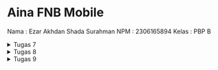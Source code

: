# Aina FNB Mobile
Nama : Ezar Akhdan Shada Surahman
NPM : 2306165894
Kelas : PBP B

<details>
    <summary>Tugas 7</summary>

#### Jelaskan apa yang dimaksud dengan stateless widget dan stateful widget, dan jelaskan perbedaan dari keduanya.
1. **Stateless Widget**
Stateless Widget adalah sebuah widget (sebuah _reusable component_) yang tidak berubah dengan sendirinya melalui aksi atau perilaku internal. Stateless widget hanya akan berubah jika diubah oleh parent widgetnya. Oleh karena itu, stateless widget hanya memiliki properti bersifat `final` yang didefinisikan saat construction.
2. **Stateful Widget**
Stateful Widget adalah sebuah widget yang bisa mengubah data atau deskripsi nya secara dinamis. Stateful widget menampilkan data melalui initial description yang sudah di-definisikan di awal. Jika ada perubahan state, maka komponen widget akan di re-render untuk menampilkan data yang baru.

Secara garis besar, Stateless Widget adalah widget yang bersifat statis dan tidak berubah setelah dibuat, cocok untuk elemen yang tidak memerlukan pembaruan data. Stateful Widget, di sisi lain, dapat berubah selama aplikasi berjalan karena memiliki state yang dapat diperbarui, cocok untuk elemen yang dinamis atau interaktif.

#### Widget yang digunakan pada proyek ini
Berikut adalah widget yang digunakan pada proyek ini:
1. **MaterialApp** 
Root widget aplikasi, mengatur tema dan titik awal aplikasi.
2. **Scaffold** 
Struktur dasar halaman yang menyediakan AppBar, body, dan struktur layout lainnya.
3. **AppBar** 
Header bagian atas halaman yang berisi judul aplikasi.
4. **Text** 
Menampilkan teks statis di layar.
5. **Padding** 
Menambahkan jarak di sekitar widget.
6. **Column** 
Menyusun widget secara vertikal.
7. **Row** 
Menyusun widget secara horizontal.
8. **InfoCard (Widget/Component buatan)** 
Widget kartu khusus untuk menampilkan informasi NPM, nama, dan kelas.
9. **SizedBox** 
Memberikan jarak kosong atau memanipulasi ukuran widget.
10. **Center** 
Memposisikan widget anaknya di tengah.
11. **GridView.count** 
Menampilkan widget dalam bentuk grid dengan jumlah kolom tetap.
12. **Card** 
Widget kartu dengan elemen yang bisa diberi bayangan atau border.
13. **Container** 
Widget fleksibel untuk menyimpan elemen dan mengatur ukuran, padding, serta warna latar belakang.
14. **ItemCard (Widget/Component buatan)** 
Widget kartu khusus untuk item menu yang menggunakan InkWell untuk mendeteksi interaksi.
15. **Material** 
Menambahkan visual material pada widget.
16. **InkWell** 
Menambahkan efek splash dan mendeteksi tap untuk interaksi.
17. **SnackBar** 
Menampilkan pesan pop-up sementara di bagian bawah layar.

#### Apa fungsi dari `setState()`? Jelaskan variabel apa saja yang dapat terdampak dengan fungsi tersebut.
`setState()` merupakan sebuah function yang memungkinkan untuk menampilkan sebuah component/widget secara dinamis. Saat fungsi `setState()` dipanggil, ini sama saja seperti memberi tahu Flutter bahwa terdapat perubahan pada state yang memerlukan sebuah rebuild. Saat widget melakukan rebuild, widget tersebut akan ditampilkan berdasarkan nilai state yang diubah

Variabel yang terdampak oleh `setState()` biasanya merupakan variabel variabel yang diharuskan untuk berubah saat ada sebuah event. Contohnya seperti saat sebuah nilai `counter` berubah, perubahan tersebut biasanya akan ditampilkan langsung kepada user. Tidak hanya variabel, perubahan properti seperti warna (`Color`) sebuah widget juga sangat mungkin untuk berubah, tergantung dengan tujuan perubahan state tersebut.

#### Jelaskan perbedaan antara `const` dengan `final`
Sebenarnya, `const` dan `final` sama sama menandakan bahwa sebuah variabel tidak bisa diubah, namun terdapat beberapa perbedaan dari keduamya, sebagai berikut:
1. Value dari `final` bisa ditetapkan saat runtime (saat aplikasi sudah berjalan), sedangkan value dari variabel `const` harus sudah diketahui dari proses kompilasi.
2. Variabel yang menggunakan `final` lebih cocok untuk sebuah value yang hanya bisa diketahui saat aplikasi berjalan, contohnya jika variabel tersebut bergantung pada sebuah condition atau perhitungan. Di lain sisi, variabel yang menggunakan `const` harus sudah ditentukan dari kode.
3. Variabel yang menggunakan `const` lebih optimal dibandingkan menggunakan `final`.

#### Implementasi checklist
1. Pertama, untuk menginisiasi sebuah proyek Flutter, saya menjalankan command `flutter create aina_fnb_mobile`.
2. Selanjutnya, saya membuat sebuah file baru bernama `menu.dart` di direktori `aina_fnb_mobile/lib` agar struktur proyek lebih rapi.
3. Pada file `main.dart` yang ada di direktori yang sama, saya menghapus class `_MyHomePageState` karena widget yang ingin dibuat merupakan sebuah stateless widget.
4. Saya juga mengubah parent class dari `MyHomePage` dari `StatefulWidget` menjadi `StatelessWidget`. 
5. Selanjutnya, saya menghapus seluruh isi class `MyHomePage` lalu membuat sebuah constructor `MyHomePage({super.key});` dan function `build()` yang akan di isi nantinya
```
class MyHomePage extends StatelessWidget {
  MyHomePage({super.key});

  @override
  Widget build(BuildContext context) {
    // Masih kosong
  }
}
```
6. Untuk menyesuaikan dengan perubahan yang dibuat, saya merubah attribute `home` pada widget `MaterialApp` dengan:
```
home: MyHomePage(),
```
7. Dikarenakan saya ingin merubah nuansa hijau dan kuning pada proyek ini, saya juga mengubah attribute `colorScheme` pada widget `MaterialApp`
```
colorScheme: ColorScheme.fromSwatch(
          primarySwatch: Colors.green,
          ).copyWith(secondary: Colors.amber[400]),
        useMaterial3: true,
```
8. Agar lebih terstruktur, saya memindahkan class `MyHomePage()` ke file `menu.dart` lalu mengimportnya ke file `main.dart` dengan:
```
import 'package:aina_fnb_mobile/menu.dart';
```
9. Untuk menampilkan card yang berisikan informasi mahasiswa saya, saya membuat widget stateless bernama `InfoCard`
```
class InfoCard extends StatelessWidget {
  // Kartu informasi yang menampilkan title dan content.

  final String title;  // Judul kartu.
  final String content;  // Isi kartu.

  const InfoCard({super.key, required this.title, required this.content});

  @override
  Widget build(BuildContext context) {
    return Card(
      // Membuat kotak kartu dengan bayangan dibawahnya.
      elevation: 2.0,
      child: Container(
        // Mengatur ukuran dan jarak di dalam kartu.
        width: MediaQuery.of(context).size.width / 3.5, // menyesuaikan dengan lebar device yang digunakan.
        padding: const EdgeInsets.all(16.0),
        // Menyusun title dan content secara vertikal.
        child: Column(
          children: [
            Text(
              title,
              style: const TextStyle(fontWeight: FontWeight.bold),
            ),
            const SizedBox(height: 8.0),
            Text(content),
          ],
        ),
      ),
    );
  }
}
```
10. Untuk menampilkan button-button, saya membuat sebuah class `ItemHomepage` yang akan memiliki 3 properti (nama, icon, dan warna):
```
class ItemHomepage {
    final String name;
    final IconData icon;
    final Color color;

    ItemHomepage(this.name, this.icon, this.color);
}
```
11. Selanjutnya, saya membuat List yang menampung 3 button yang ingin ditampilkan di dalam widget `MyHomePage`, masing masing memiliki warna yang berbeda
```
final List<ItemHomepage> items = [
        ItemHomepage("Lihat Daftar Produk", Icons.fastfood, Colors.amberAccent),
        ItemHomepage("Tambah Produk", Icons.add, Colors.greenAccent),
        ItemHomepage("Logout", Icons.logout,Colors.blueAccent),
      ];
```
12. Untuk membuat style dalam bentuk sebuah card, saya membuat widget stateless yaitu `ItemCard`
```
class ItemCard extends StatelessWidget {
  // Menampilkan kartu dengan ikon dan nama.

  final ItemHomepage item; 
  
  const ItemCard(this.item, {super.key}); 

  @override
  Widget build(BuildContext context) {
    return Material(
      // Menentukan warna latar belakang dari tema aplikasi.
      color: item.color,
      // Membuat sudut kartu melengkung.
      borderRadius: BorderRadius.circular(12),
      
      child: InkWell(
        // Aksi ketika kartu ditekan.
        onTap: () {
          // Menampilkan pesan SnackBar saat kartu ditekan.
          ScaffoldMessenger.of(context)
            ..hideCurrentSnackBar()
            ..showSnackBar(
              SnackBar(content: Text("Kamu telah menekan tombol ${item.name}!"))
            );
        },
        // Container untuk menyimpan Icon dan Text
        child: Container(
          padding: const EdgeInsets.all(8),
          child: Center(
            child: Column(
              // Menyusun ikon dan teks di tengah kartu.
              mainAxisAlignment: MainAxisAlignment.center,
              children: [
                Icon(
                  item.icon,
                  color: Colors.blueGrey[900]!,
                  size: 30.0,
                ),
                const Padding(padding: EdgeInsets.all(3)),
                Text(
                  item.name,
                  textAlign: TextAlign.center,
                  style: const TextStyle(color: Color.fromARGB(255, 37, 49, 55)),
                ),
              ],
            ),
          ),
        ),
      ),
    );
  }
  
}
```
13. Terakhir, saya menampilkan `ItemCard` dan `InfoCard` dengan beserta dengan layout dan styling pada fungsi `build()` di `MyHomePage()`
```
@override
  Widget build(BuildContext context) {
    // Scaffold menyediakan struktur dasar halaman dengan AppBar dan body.
    return Scaffold(
      // AppBar adalah bagian atas halaman yang menampilkan judul.
      appBar: AppBar(
        // Judul aplikasi "Mental Health Tracker" dengan teks putih dan tebal.
        title: const Text(
          'Aina FNB',
          style: TextStyle(
            color: Colors.white,
            fontWeight: FontWeight.bold,
          ),
        ),
        // Warna latar belakang AppBar diambil dari skema warna tema aplikasi.
        backgroundColor: Theme.of(context).colorScheme.primary,
      ),
      // Body halaman dengan padding di sekelilingnya.
      body: Padding(
        padding: const EdgeInsets.all(16.0),
        // Menyusun widget secara vertikal dalam sebuah kolom.
        child: Column(
          crossAxisAlignment: CrossAxisAlignment.center,
          children: [
            // Row untuk menampilkan 3 InfoCard secara horizontal.
            Row(
              mainAxisAlignment: MainAxisAlignment.spaceEvenly,
              children: [
                InfoCard(title: 'NPM', content: npm),
                InfoCard(title: 'Name', content: name),
                InfoCard(title: 'Class', content: className),
              ],
            ),

            // Memberikan jarak vertikal 16 unit.
            const SizedBox(height: 16.0),

            // Menempatkan widget berikutnya di tengah halaman.
            Center(
              child: Column(
                // Menyusun teks dan grid item secara vertikal.

                children: [
                  // Menampilkan teks sambutan dengan gaya tebal dan ukuran 18.
                  const Padding(
                    padding: EdgeInsets.only(top: 16.0),
                    child: Text(
                      'Welcome to Aina FNB',
                      style: TextStyle(
                        fontWeight: FontWeight.bold,
                        fontSize: 18.0,
                      ),
                    ),
                  ),

                  // Grid untuk menampilkan ItemCard dalam bentuk grid 3 kolom.
                  GridView.count(
                    primary: true,
                    padding: const EdgeInsets.all(20),
                    crossAxisSpacing: 10,
                    mainAxisSpacing: 10,
                    crossAxisCount: 3,
                    // Agar grid menyesuaikan tinggi kontennya.
                    shrinkWrap: true,

                    // Menampilkan ItemCard untuk setiap item dalam list items.
                    children: items.map((ItemHomepage item) {
                      return ItemCard(item);
                    }).toList(),
                  ),
                ],
              ),
            ),
          ],
        ),
      ),
    );
  }
```
</details>

<details>
<summary>Tugas 8</summary>

#### Apa kegunaan const di Flutter? Jelaskan apa keuntungan ketika menggunakan `const` pada kode Flutter. Kapan sebaiknya kita menggunakan `const`, dan kapan sebaiknya tidak digunakan?
Di Flutter, `const` digunakan untuk membuat objek yang bersifat *immutable* dan diproses pada waktu kompilasi (*compile-time constant*). Menggunakan `const` memungkinkan Flutter untuk menghindari pembuatan ulang objek yang sama berulang kali saat *rebuild*, sehingga meningkatkan efisiensi aplikasi. Misalnya, jika sebuah widget atau nilai dideklarasikan dengan `const`, Flutter akan menyimpannya sebagai satu objek tunggal dalam memori, dan referensi yang sama akan digunakan setiap kali diperlukan, yang menghemat sumber daya.

Sebaiknya gunakan `const` pada widget atau nilai yang tidak berubah sepanjang waktu, seperti teks statis atau ikon yang tetap. Ini sangat berguna dalam mengoptimalkan performa aplikasi, terutama saat bekerja dengan widget yang sering di-*rebuild*. Namun, hindari penggunaan `const` jika nilai atau tampilan suatu widget bergantung pada data dinamis yang bisa berubah saat aplikasi berjalan, karena `const` tidak dapat digunakan untuk elemen yang berubah di runtime.

#### Jelaskan dan bandingkan penggunaan Column dan Row pada Flutter. Berikan contoh implementasi dari masing-masing layout widget ini!
1. Column : Menyusun anaknya secara vertikal
```
Column(
  children: [
    Image.network(
      _image,
      errorBuilder: (BuildContext context, Object exception, StackTrace? stackTrace) {
        return const Text('Gagal memuat gambar');
      },
    ),
    Text('Name: $_name'),
    Text('Price: $_price'),
    Text('Ready: $_ready'),
    Text('Description: $_description'),
  ],
),
```
2. Row : Menyusun anaknya secara horizontal
```
Row(
  mainAxisAlignment: MainAxisAlignment.spaceEvenly,
  children: [
    InfoCard(title: 'NPM', content: npm),
    InfoCard(title: 'Name', content: name),
    InfoCard(title: 'Class', content: className),
  ],
),
```
#### Sebutkan apa saja elemen input yang kamu gunakan pada halaman form yang kamu buat pada tugas kali ini. Apakah terdapat elemen input Flutter lain yang tidak kamu gunakan pada tugas ini? Jelaskan!
Dalam kode halaman form ini, berikut adalah elemen input yang digunakan:

1. `TextFormField`:
Digunakan untuk beberapa input teks:
URL Image: Input untuk URL gambar dari menu.
Name: Input untuk nama menu.
Price: Input untuk harga menu.
Ready/No: Input untuk status ketersediaan, yang harus diisi dengan "Ready" atau "No".
Description: Input untuk deskripsi menu.
Masing-masing TextFormField memiliki properti validator untuk memvalidasi input dan memastikan data sesuai format yang diinginkan.

2. `ElevatedButton`:
Digunakan untuk tombol "Save" yang akan menampilkan dialog konfirmasi ketika form valid.

Ada beberapa elemen input lainnya di Flutter yang tidak digunakan pada form ini:

1. `DropdownButtonFormField`: Widget ini dapat digunakan untuk membuat dropdown pilihan. Ini bisa menjadi alternatif untuk input "Ready/No" agar pengguna memilih dari pilihan yang tersedia daripada mengetik manual.

2. `Checkbox` atau Switch: Berguna untuk input tipe boolean atau status aktif/tidak aktif. Misalnya, untuk status "Ready", bisa menggunakan Checkbox atau Switch sebagai alternatif.

3. `Slider`: Berguna untuk input angka dalam rentang tertentu, seperti memilih harga dalam rentang yang sudah ditentukan.

4. `DatePicker` dan `TimePicker`: Widget ini digunakan untuk input tanggal dan waktu, cocok untuk aplikasi yang memerlukan pemilihan tanggal/waktu, misalnya untuk menentukan tanggal ketersediaan menu tertentu.



#### Bagaimana cara kamu mengatur tema (theme) dalam aplikasi Flutter agar aplikasi yang dibuat konsisten? Apakah kamu mengimplementasikan tema pada aplikasi yang kamu buat?
Saya menggunakan `ThemeData` pada sebuah `MaterialApp` untuk mendapatkan warna yang konsistent di keseluruhan aplikasi.

#### Bagaimana cara kamu menangani navigasi dalam aplikasi dengan banyak halaman pada Flutter?
Dalam proyek ini, saya mengelola navigasi antar halaman menggunakan widget `Navigator`. Saya menggunakan fungsi seperti `Navigator.push()` untuk menambahkan halaman baru ke dalam stack, dan `Navigator.pop()` untuk kembali ke halaman sebelumnya. Selain itu, ketika ingin mengganti halaman yang sedang ditampilkan tanpa menambahkannya ke dalam stack, saya menggunakan `Navigator.pushReplacement()`. Untuk mempermudah navigasi, saya juga menambahkan sebuah drawer agar pengguna dapat dengan mudah berpindah antara halaman utama dan halaman form. Tombol pada halaman utama dikonfigurasi dengan `Navigator` untuk mengarahkan pengguna ke halaman form saat ditekan.

</details>

<details>
<summary>Tugas 9</summary>

#### Jelaskan mengapa kita perlu membuat model untuk melakukan pengambilan ataupun pengiriman data JSON? Apakah akan terjadi error jika kita tidak membuat model terlebih dahulu?

Membuat model untuk melakukan pengambilan atau pengiriman data JSON sangat penting karena model tersebut berfungsi sebagai struktur atau _blueprint_ yang mendefinisikan bagaimana data JSON akan dipetakan ke dalam objek dalam aplikasi. Dengan model, kita dapat dengan mudah mengonversi data JSON yang diterima dari API menjadi objek yang dapat digunakan dalam kode Dart, serta memastikan bahwa data yang dikirim ke API sesuai dengan format yang diharapkan. Model juga membantu dalam validasi data dan memudahkan debugging karena kita dapat dengan jelas melihat struktur data yang sedang digunakan.

Jika kita tidak membuat model terlebih dahulu, kita mungkin masih bisa bekerja dengan data JSON menggunakan _map_ atau _list_ secara langsung, tetapi ini akan membuat kode menjadi lebih sulit dibaca dan dipelihara. Selain itu, tanpa model, kita tidak memiliki jaminan bahwa struktur data yang kita terima atau kirim sesuai dengan yang diharapkan, yang dapat menyebabkan error runtime yang sulit dilacak dan diperbaiki. Model memberikan tipe data yang kuat dan eksplisit, yang membantu mencegah kesalahan dan meningkatkan keandalan aplikasi.

#### Jelaskan fungsi dari library http yang sudah kamu implementasikan pada tugas ini
Library `http` dalam Dart digunakan untuk melakukan permintaan HTTP ke server. Dalam konteks tugas ini, library `http` digunakan untuk mengirim dan menerima data dari server Django yang berjalan di localhost. Fungsi utama dari library ini adalah untuk memungkinkan aplikasi Flutter berkomunikasi dengan backend melalui protokol HTTP, baik itu untuk melakukan operasi GET, POST, PUT, DELETE, dan lain-lain.

Dengan menggunakan library `http`, aplikasi dapat mengirim data JSON ke server dan menerima respons dalam format JSON juga. Ini sangat penting untuk mengimplementasikan fitur seperti login, register, pengambilan data menu makanan, dan pengiriman data menu baru. Library ini menyediakan cara yang mudah dan efisien untuk menangani permintaan HTTP dan mengelola responsnya, sehingga memudahkan pengembangan aplikasi yang membutuhkan komunikasi dengan server.

#### Jelaskan fungsi dari CookieRequest dan jelaskan mengapa instance CookieRequest perlu untuk dibagikan ke semua komponen di aplikasi Flutter.
`CookieRequest` adalah kelas yang digunakan untuk mengelola permintaan HTTP yang memerlukan autentikasi berbasis cookie. Kelas ini mempermudah pengiriman permintaan HTTP dengan menyertakan cookie yang diperlukan untuk menjaga sesi pengguna tetap aktif. `CookieRequest` juga menyediakan metode untuk login, logout, dan mengirim permintaan HTTP lainnya dengan cookie yang sudah disimpan.

Instance `CookieRequest` perlu dibagikan ke semua komponen di aplikasi Flutter karena banyak komponen yang memerlukan akses ke sesi pengguna yang sedang aktif. Dengan membagikan instance `CookieRequest` menggunakan `Provider`, semua komponen dapat dengan mudah mengakses dan menggunakan metode yang disediakan oleh `CookieRequest` untuk melakukan operasi yang memerlukan autentikasi, seperti mengambil data dari server atau mengirim data ke server. Ini memastikan bahwa semua permintaan HTTP yang memerlukan autentikasi dapat dilakukan dengan benar dan konsisten di seluruh aplikasi.

#### Jelaskan mekanisme pengiriman data mulai dari input hingga dapat ditampilkan pada Flutter.
1. **Pengambilan Input dari Pengguna**: Pengguna memasukkan data melalui form yang disediakan di aplikasi Flutter. Data ini kemudian dikumpulkan dan divalidasi sebelum dikirim ke server. Misalnya, pada form penambahan menu, pengguna mengisi detail seperti URL gambar, nama, harga, status ketersediaan, dan deskripsi.

2. **Pengiriman Data ke Server**: Setelah data divalidasi, aplikasi Flutter menggunakan library seperti http atau pbp_django_auth untuk mengirim data ke server melalui permintaan HTTP POST. Data yang dikirim biasanya dalam format JSON. Contoh pengiriman data menggunakan CookieRequest:

3. **Pemrosesan Data di Server**: Server menerima data yang dikirim oleh aplikasi Flutter dan memprosesnya sesuai dengan logika bisnis yang telah ditentukan. Server kemudian menyimpan data tersebut ke dalam database dan mengirimkan respons kembali ke aplikasi Flutter, biasanya dalam format JSON yang berisi status operasi dan data yang relevan.

4. **Menampilkan Data di Aplikasi Flutter**: Aplikasi Flutter menerima respons dari server dan memprosesnya. Data yang diterima kemudian ditampilkan di UI aplikasi. Misalnya, setelah menambahkan menu baru, aplikasi dapat menampilkan daftar menu yang diperbarui dengan mengambil data dari server menggunakan permintaan HTTP GET dan menampilkan data tersebut dalam bentuk list atau grid.


Dengan mekanisme ini, data dapat dikirim dari input pengguna, diproses oleh server, dan ditampilkan kembali di aplikasi Flutter, memastikan alur data yang konsisten dan terintegrasi.

#### Jelaskan mekanisme autentikasi dari login, register, hingga logout. Mulai dari input data akun pada Flutter ke Django hingga selesainya proses autentikasi oleh Django dan tampilnya menu pada Flutter.

**Register:**

1. Input Data Akun: Pengguna memasukkan data akun seperti username dan password melalui form register di aplikasi Flutter.
2. Pengiriman Data ke Server: Data yang dimasukkan dikirim ke server Django menggunakan permintaan HTTP POST. Contoh pengiriman data:
```dart
final response = await request.postJson(
    "http://localhost:8000/auth/register/",
    jsonEncode({
      "username": username,
      "password1": password1,
      "password2": password2,
    }));
```
3. Pemrosesan di Server: Server Django memproses data yang diterima, memvalidasi, dan menyimpan data akun baru ke database. Jika berhasil, server mengirimkan respons sukses.
4. Tampilan di Flutter: Aplikasi Flutter menerima respons dari server dan menampilkan pesan sukses atau gagal. Jika sukses, pengguna diarahkan ke halaman login.

**Login:**
1. Input Data Akun: Pengguna memasukkan username dan password melalui form login di aplikasi Flutter.
2. Pengiriman Data ke Server: Data login dikirim ke server Django menggunakan permintaan HTTP POST. Contoh pengiriman data:
```dart
final response = await request.login(
    "http://localhost:8000/auth/login/",
    {'username': username, 'password': password});
```
3. Pemrosesan di Server: Server Django memverifikasi kredensial yang diterima. Jika valid, server mengirimkan cookie sesi yang menandakan bahwa pengguna telah berhasil login.
4. Tampilan di Flutter: Aplikasi Flutter menerima cookie sesi dan menyimpannya. Pengguna diarahkan ke halaman utama (menu) dan pesan selamat datang ditampilkan.

**Logout:**
1. Permintaan Logout: Pengguna menekan tombol logout di aplikasi Flutter.
2. Pengiriman Permintaan ke Server: Aplikasi Flutter mengirim permintaan logout ke server Django menggunakan permintaan HTTP POST. Contoh pengiriman data:
```dart
final response = await request.logout("http://localhost:8000/auth/logout/");
```

#### Implementasi Checklist
1. Selanjutnya, saya membuat sebuah file baru bernama `register.dart` di direktori `aina_fnb_mobile/lib/screens` untuk halaman registrasi akun.
2. Pada file `register.dart`, saya membuat halaman registrasi dengan form untuk username, password, dan konfirmasi password, serta tombol untuk mengirim data ke server Django.
```dart
import 'dart:convert';
import 'package:aina_fnb_mobile/screens/login.dart';
import 'package:flutter/material.dart';
import 'package:pbp_django_auth/pbp_django_auth.dart';
import 'package:provider/provider.dart';

class RegisterPage extends StatefulWidget {
  const RegisterPage({super.key});

  @override
  State<RegisterPage> createState() => _RegisterPageState();
}

class _RegisterPageState extends State<RegisterPage> {
  final _usernameController = TextEditingController();
  final _passwordController = TextEditingController();
  final _confirmPasswordController = TextEditingController();

  @override
  Widget build(BuildContext context) {
    final request = context.watch<CookieRequest>();
    return Scaffold(
      appBar: AppBar(
        title: const Text('Register'),
        leading: IconButton(
          icon: const Icon(Icons.arrow_back),
          onPressed: () {
            Navigator.pop(context);
          },
        ),
      ),
      body: Center(
        child: SingleChildScrollView(
          padding: const EdgeInsets.all(16.0),
          child: Card(
            elevation: 8,
            shape: RoundedRectangleBorder(
              borderRadius: BorderRadius.circular(12.0),
            ),
            child: Padding(
              padding: const EdgeInsets.all(20.0),
              child: Column(
                mainAxisSize: MainAxisSize.min,
                children: <Widget>[
                  const Text(
                    'Register',
                    style: TextStyle(
                      fontSize: 24.0,
                      fontWeight: FontWeight.bold,
                    ),
                  ),
                  const SizedBox(height: 30.0),
                  TextFormField(
                    controller: _usernameController,
                    decoration: const InputDecoration(
                      labelText: 'Username',
                      hintText: 'Enter your username',
                      border: OutlineInputBorder(
                        borderRadius: BorderRadius.all(Radius.circular(12.0)),
                      ),
                      contentPadding:
                          EdgeInsets.symmetric(horizontal: 12.0, vertical: 8.0),
                    ),
                    validator: (value) {
                      if (value == null || value.isEmpty) {
                        return 'Please enter your username';
                      }
                      return null;
                    },
                  ),
                  const SizedBox(height: 12.0),
                  TextFormField(
                    controller: _passwordController,
                    decoration: const InputDecoration(
                      labelText: 'Password',
                      hintText: 'Enter your password',
                      border: OutlineInputBorder(
                        borderRadius: BorderRadius.all(Radius.circular(12.0)),
                      ),
                      contentPadding:
                          EdgeInsets.symmetric(horizontal: 12.0, vertical: 8.0),
                    ),
                    obscureText: true,
                    validator: (value) {
                      if (value == null || value.isEmpty) {
                        return 'Please enter your password';
                      }
                      return null;
                    },
                  ),
                  const SizedBox(height: 12.0),
                  TextFormField(
                    controller: _confirmPasswordController,
                    decoration: const InputDecoration(
                      labelText: 'Confirm Password',
                      hintText: 'Confirm your password',
                      border: OutlineInputBorder(
                        borderRadius: BorderRadius.all(Radius.circular(12.0)),
                      ),
                      contentPadding:
                          EdgeInsets.symmetric(horizontal: 12.0, vertical: 8.0),
                    ),
                    obscureText: true,
                    validator: (value) {
                      if (value == null || value.isEmpty) {
                        return 'Please confirm your password';
                      }
                      return null;
                    },
                  ),
                  const SizedBox(height: 24.0),
                  ElevatedButton(
                    onPressed: () async {
                      String username = _usernameController.text;
                      String password1 = _passwordController.text;
                      String password2 = _confirmPasswordController.text;

                      // Cek kredensial
                      // TODO: Ganti URL dan jangan lupa tambahkan trailing slash (/) di akhir URL!
                      // Untuk menyambungkan Android emulator dengan Django pada localhost,
                      // gunakan URL http://10.0.2.2/
                      final response = await request.postJson(
                          "http://localhost:8000/auth/register/",
                          jsonEncode({
                            "username": username,
                            "password1": password1,
                            "password2": password2,
                          }));
                      if (context.mounted) {
                        if (response['status'] == 'success') {
                          ScaffoldMessenger.of(context).showSnackBar(
                            const SnackBar(
                              content: Text('Successfully registered!'),
                            ),
                          );
                          Navigator.pushReplacement(
                            context,
                            MaterialPageRoute(
                                builder: (context) => const LoginPage()),
                          );
                        } else {
                          ScaffoldMessenger.of(context).showSnackBar(
                            const SnackBar(
                              content: Text('Failed to register!'),
                            ),
                          );
                        }
                      }
                    },
                    style: ElevatedButton.styleFrom(
                      foregroundColor: Colors.white,
                      minimumSize: Size(double.infinity, 50),
                      backgroundColor: Theme.of(context).colorScheme.primary,
                      padding: const EdgeInsets.symmetric(vertical: 16.0),
                    ),
                    child: const Text('Register'),
                  ),
                ],
              ),
            ),
          ),
        ),
      ),
    );
  }
}
```
3. Saya mengintegrasikan sistem autentikasi Django dengan proyek Flutter menggunakan package `pbp_django_auth` dan `provider`.
4. Saya membuat halaman login pada proyek tugas Flutter di file `login.dart` di direktori `aina_fnb_mobile/lib/screens`.
5. Saya membuat model kustom sesuai dengan proyek aplikasi Django di file `food_entry.dart` di direktori `aina_fnb_mobile/lib/models`.
```dart
// To parse this JSON data, do
//
//     final foodEntry = foodEntryFromJson(jsonString);

import 'dart:convert';

List<FoodEntry> foodEntryFromJson(String str) => List<FoodEntry>.from(json.decode(str).map((x) => FoodEntry.fromJson(x)));

String foodEntryToJson(List<FoodEntry> data) => json.encode(List<dynamic>.from(data.map((x) => x.toJson())));

class FoodEntry {
    String model;
    String pk;
    Fields fields;

    FoodEntry({
        required this.model,
        required this.pk,
        required this.fields,
    });

    factory FoodEntry.fromJson(Map<String, dynamic> json) => FoodEntry(
        model: json["model"],
        pk: json["pk"],
        fields: Fields.fromJson(json["fields"]),
    );

    Map<String, dynamic> toJson() => {
        "model": model,
        "pk": pk,
        "fields": fields.toJson(),
    };
}

class Fields {
    int user;
    String img;
    String name;
    int price;
    String ready;
    String description;

    Fields({
        required this.user,
        required this.img,
        required this.name,
        required this.price,
        required this.ready,
        required this.description,
    });

    factory Fields.fromJson(Map<String, dynamic> json) => Fields(
        user: json["user"],
        img: json["img"],
        name: json["name"],
        price: json["price"],
        ready: json["ready"],
        description: json["description"],
    );

    Map<String, dynamic> toJson() => {
        "user": user,
        "img": img,
        "name": name,
        "price": price,
        "ready": ready,
        "description": description,
    };
}
```
6. Saya membuat halaman yang berisi daftar semua item yang terdapat pada endpoint JSON di Django yang telah saya deploy di file `list_food_entry.dart` di direktori `aina_fnb_mobile/lib/screens`.
7. Saya membuat halaman detail untuk setiap item yang terdapat pada halaman daftar item di file `food_detail.dart` di direktori `aina_fnb_mobile/lib/screens`.
8. Saya melakukan filter pada halaman daftar item dengan hanya menampilkan item yang terasosiasi dengan pengguna yang login di file `list_food_entry.dart`.
```dart
@override
  Widget build(BuildContext context) {
    final request = context.watch<CookieRequest>();
    return Scaffold(
      appBar: AppBar(
        title: const Text('Menu Entry List'),
      ),
      drawer: const LeftDrawer(),
      body: FutureBuilder(
        future: fetchFood(request),
        builder: (context, AsyncSnapshot snapshot) {
          if (snapshot.data == null) {
            return const Center(child: CircularProgressIndicator());
            
          } else {
            if (snapshot.data.length == 0) {
              
              return Center(
                child:
                  Column(
                    children: [
                      Text(
                        'Belum ada Menu pada Aina FNB.',
                        style: TextStyle(fontSize: 20, color: Theme.of(context).colorScheme.primary),
                      ),
                      SizedBox(height: 8),
                    ],
                  )
              );
            } else {
              return ListView.builder(
                itemCount: snapshot.data!.length,
                itemBuilder: (_, index) => InkWell(
                  child: Container(
                    margin:
                        const EdgeInsets.symmetric(horizontal: 16, vertical: 12),
                    padding: const EdgeInsets.all(20.0),
                    decoration:  BoxDecoration(
                      border: Border.all(
                        color: Theme.of(context).colorScheme.primary,
                        width: 2,
                      ),
                      borderRadius: BorderRadius.circular(12),
                    ),
                    child: Column(
                      mainAxisAlignment: MainAxisAlignment.start,
                      crossAxisAlignment: CrossAxisAlignment.start,
                      children: [
                        // Image.network("${snapshot.data![index].fields.img}"),
                        Text(
                          "${snapshot.data![index].fields.name}",
                          style: const TextStyle(
                            fontSize: 18.0,
                            fontWeight: FontWeight.bold,
                          ),
                        ),
                        const SizedBox(height: 10),
                        Text("${snapshot.data![index].fields.price}"),
                        const SizedBox(height: 10),
                        // Text("${snapshot.data![index].fields.ready}"),
                        // const SizedBox(height: 10),
                        Text("${snapshot.data![index].fields.description}")
                      ],
                    ),
                  ),
                onTap: () => {
                  Navigator.push(
                    context,
                    MaterialPageRoute(
                        builder: (context) => FoodDetailPage(foodID:  snapshot.data![index].pk),
                    ))
                },
                )
              );
            }
          }
        },
      ),
    );
  }
```

</details>